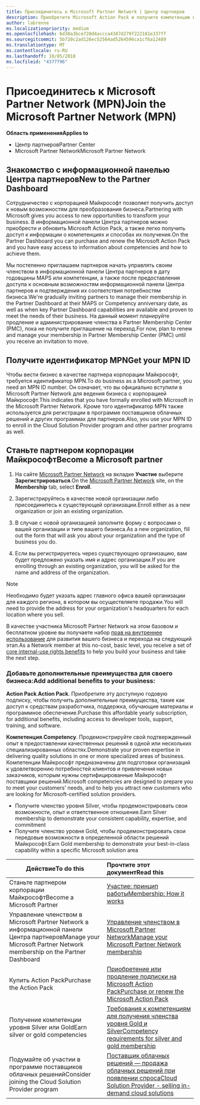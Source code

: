 ```yaml
---
title: Присоединитесь к Microsoft Partner Network | Центр партнеров
description: Приобретите Microsoft Action Pack и получите компетенцию в Центре партнеров
author: labrenne
ms.localizationpriority: medium
ms.openlocfilehash: 6d38a3bce720d4accca4387d279f222181e337ff
ms.sourcegitcommit: 5b720c2ad126ec52564ad5264596ca1cf6a12489
ms.translationtype: MT
ms.contentlocale: ru-RU
ms.lasthandoff: 10/05/2018
ms.locfileid: "4377796"
---
```

# <a name="join-the-microsoft-partner-network-mpn"></a><span data-ttu-id="5a7c2-103">Присоединитесь к Microsoft Partner Network (MPN)</span><span class="sxs-lookup"><span data-stu-id="5a7c2-103">Join the Microsoft Partner Network (MPN)</span></span>

**<span data-ttu-id="5a7c2-104">Область применения</span><span class="sxs-lookup"><span data-stu-id="5a7c2-104">Applies to</span></span>**

-  <span data-ttu-id="5a7c2-105">Центр партнеров</span><span class="sxs-lookup"><span data-stu-id="5a7c2-105">Partner Center</span></span>
-  <span data-ttu-id="5a7c2-106">Microsoft Partner Network</span><span class="sxs-lookup"><span data-stu-id="5a7c2-106">Microsoft Partner Network</span></span>

## <a name="new-to-the-partner-dashboard"></a><span data-ttu-id="5a7c2-107">Знакомство с информационной панелью Центра партнеров</span><span class="sxs-lookup"><span data-stu-id="5a7c2-107">New to the Partner Dashboard</span></span>

 <span data-ttu-id="5a7c2-108">Сотрудничество с корпорацией Майкрософт позволяет получить доступ к новым возможностям для преобразования бизнеса.</span><span class="sxs-lookup"><span data-stu-id="5a7c2-108">Partnering with Microsoft gives you access to new opportunities to transform your business.</span></span> <span data-ttu-id="5a7c2-109">В информационной панели Центра партнеров можно приобрести и обновить Microsoft Action Pack, а также легко получить доступ к информации о компетенциях и способах их получения.</span><span class="sxs-lookup"><span data-stu-id="5a7c2-109">On the Partner Dashboard you can purchase and renew the Microsoft Action Pack and you have easy access to information about competencies and how to achieve them.</span></span>

 <span data-ttu-id="5a7c2-110">Мы постепенно приглашаем партнеров начать управлять своим членством в информационной панели Центра партнеров в дату годовщины MAPS или компетенции, а также после предоставления доступа к основным возможностям информационной панели Центра партнеров и подтверждения их соответствия потребностям бизнеса.</span><span class="sxs-lookup"><span data-stu-id="5a7c2-110">We're gradually inviting partners to manage their membership in the Partner Dashboard at their MAPS or Competency anniversary date, as well as when key Partner Dashboard capabilities are available and proven to meet the needs of their business.</span></span>  <span data-ttu-id="5a7c2-111">На данный момент планируйте продление и администрирование членства в Partner Membership Center (PMC), пока не получите приглашение на переход.</span><span class="sxs-lookup"><span data-stu-id="5a7c2-111">For now, plan to renew and manage your membership in Partner Membership Center (PMC) until you receive an invitation to move.</span></span>

## <a name="get-your-mpn-id"></a><span data-ttu-id="5a7c2-112">Получите идентификатор MPN</span><span class="sxs-lookup"><span data-stu-id="5a7c2-112">Get your MPN ID</span></span>

<span data-ttu-id="5a7c2-113">Чтобы вести бизнес в качестве партнера корпорации Майкрософт, требуется идентификатор MPN.</span><span class="sxs-lookup"><span data-stu-id="5a7c2-113">To do business as a Microsoft partner, you need an MPN ID number.</span></span> <span data-ttu-id="5a7c2-114">Он означает, что вы официально вступили в Microsoft Partner Network для ведения бизнеса с корпорацией Майкрософт.</span><span class="sxs-lookup"><span data-stu-id="5a7c2-114">This indicates that you have formally enrolled with Microsoft in the Microsoft Partner Network.</span></span> <span data-ttu-id="5a7c2-115">Кроме того идентификатор MPN также используется для регистрации в программе поставщиков облачных решений и других программах для партнеров.</span><span class="sxs-lookup"><span data-stu-id="5a7c2-115">Also, you use your MPN ID to enroll in the Cloud Solution Provider program and other partner programs as well.</span></span>  

## <a name="become-a-microsoft-partner"></a><span data-ttu-id="5a7c2-116">Станьте партнером корпорации Майкрософт</span><span class="sxs-lookup"><span data-stu-id="5a7c2-116">Become a Microsoft partner</span></span>

1.  <span data-ttu-id="5a7c2-117">На сайте [Microsoft Partner Network](https://partner.microsoft.com/en-us/membership) на вкладке **Участие** выберите **Зарегистрироваться**.</span><span class="sxs-lookup"><span data-stu-id="5a7c2-117">On the [Microsoft Partner Network](https://partner.microsoft.com/en-us/membership) site, on the **Membership** tab, select **Enroll**.</span></span> 

2.  <span data-ttu-id="5a7c2-118">Зарегистрируйтесь в качестве новой организации либо присоединитесь к существующей организации.</span><span class="sxs-lookup"><span data-stu-id="5a7c2-118">Enroll either as a new organization or join an existing organization.</span></span>

3.  <span data-ttu-id="5a7c2-119">В случае с новой организацией заполните форму с вопросами о вашей организации и типе вашего бизнеса.</span><span class="sxs-lookup"><span data-stu-id="5a7c2-119">As a new organization, fill out the form that will ask you about your organization and the type of business you do.</span></span>

4.  <span data-ttu-id="5a7c2-120">Если вы регистрируетесь через существующую организацию, вам будет предложено указать имя и адрес организации.</span><span class="sxs-lookup"><span data-stu-id="5a7c2-120">If you are enrolling through an existing organization, you will be asked for the name and address of the organization.</span></span>

> [!NOTE]  
>  <span data-ttu-id="5a7c2-121">Необходимо будет указать адрес главного офиса вашей организации для каждого региона, в котором вы осуществляете продажи.</span><span class="sxs-lookup"><span data-stu-id="5a7c2-121">You will need to provide the address for your organization's headquarters for each location where you sell.</span></span>

<span data-ttu-id="5a7c2-122">В качестве участника Microsoft Partner Network на этом базовом и бесплатном уровне вы получаете набор [прав на внутреннее использование](https://partner.microsoft.com/membership/core-benefits) для развития вашего бизнеса и перехода на следующий этап.</span><span class="sxs-lookup"><span data-stu-id="5a7c2-122">As a Network member at this no-cost, basic level, you receive a set of [core internal-use rights benefits](https://partner.microsoft.com/membership/core-benefits) to help you build your business and take the next step.</span></span> 

### <a name="add-additional-benefits-to-your-business"></a><span data-ttu-id="5a7c2-123">Добавьте дополнительные преимущества для своего бизнеса:</span><span class="sxs-lookup"><span data-stu-id="5a7c2-123">Add additional benefits to your business:</span></span> 

<span data-ttu-id="5a7c2-124">**Action Pack**.</span><span class="sxs-lookup"><span data-stu-id="5a7c2-124">**Action Pack**.</span></span> <span data-ttu-id="5a7c2-125">Приобретите эту доступную годовую подписку, чтобы получить дополнительные преимущества, такие как доступ к средствам разработчика, поддержка, обучающие материалы и программное обеспечение.</span><span class="sxs-lookup"><span data-stu-id="5a7c2-125">Purchase this affordable yearly subscription, for additional benefits, including access to developer tools, support, training, and software.</span></span>

<span data-ttu-id="5a7c2-126">**Компетенция**.</span><span class="sxs-lookup"><span data-stu-id="5a7c2-126">**Competency**.</span></span> <span data-ttu-id="5a7c2-127">Продемонстрируйте свой подтвержденный опыт в предоставлении качественных решений в одной или нескольких специализированных областях.</span><span class="sxs-lookup"><span data-stu-id="5a7c2-127">Demonstrate your proven expertise in delivering quality solutions in one or more specialized areas of business.</span></span> <span data-ttu-id="5a7c2-128">Компетенции Майкрософт предназначены для подготовки организаций к удовлетворению потребностей клиентов и привлечения новых заказчиков, которым нужны сертифицированные Майкрософт поставщики решений.</span><span class="sxs-lookup"><span data-stu-id="5a7c2-128">Microsoft competencies are designed to prepare you to meet your customers’ needs, and to help you attract new customers who are looking for Microsoft-certified solution providers.</span></span> 

- <span data-ttu-id="5a7c2-129">Получите членство уровня Silver, чтобы продемонстрировать свои возможности, опыт и ответственное отношение.</span><span class="sxs-lookup"><span data-stu-id="5a7c2-129">Earn Silver membership to demonstrate your consistent capability, expertise, and commitment</span></span>
- <span data-ttu-id="5a7c2-130">Получите членство уровня Gold, чтобы продемонстрировать свои передовые возможности в определенной области решений Майкрософт.</span><span class="sxs-lookup"><span data-stu-id="5a7c2-130">Earn Gold membership to demonstrate your best-in-class capability within a specific Microsoft solution area</span></span>

|**<span data-ttu-id="5a7c2-131">Действие</span><span class="sxs-lookup"><span data-stu-id="5a7c2-131">To do this</span></span>**   |**<span data-ttu-id="5a7c2-132">Прочтите этот документ</span><span class="sxs-lookup"><span data-stu-id="5a7c2-132">Read this</span></span>**   |
|------------------|:---------------|
|<span data-ttu-id="5a7c2-133">Станьте партнером корпорации Майкрософт</span><span class="sxs-lookup"><span data-stu-id="5a7c2-133">Become a Microsoft Partner</span></span>|[<span data-ttu-id="5a7c2-134">Участие: принцип работы</span><span class="sxs-lookup"><span data-stu-id="5a7c2-134">Membership: How it works</span></span>](https://partner.microsoft.com/membership/how-it-works)|
<span data-ttu-id="5a7c2-135">Управление членством в Microsoft Partner Network в информационной панели Центра партнеров</span><span class="sxs-lookup"><span data-stu-id="5a7c2-135">Manage your Microsoft Partner Network membership on the Partner Dashboard</span></span>   |[<span data-ttu-id="5a7c2-136">Управление членством в Microsoft Partner Network</span><span class="sxs-lookup"><span data-stu-id="5a7c2-136">Manage your Microsoft Partner Network membership</span></span>](mpn-overview.md)
|<span data-ttu-id="5a7c2-137">Купить Action Pack</span><span class="sxs-lookup"><span data-stu-id="5a7c2-137">Purchase the Action Pack</span></span>   |[<span data-ttu-id="5a7c2-138">Приобретение или продление подписки на Microsoft Action Pack</span><span class="sxs-lookup"><span data-stu-id="5a7c2-138">Purchase or renew the Microsoft Action Pack</span></span>](https://msdn.microsoft.com/partner-center/mpn-get-action-pack)|
|<span data-ttu-id="5a7c2-139">Получение компетенции уровня Silver или Gold</span><span class="sxs-lookup"><span data-stu-id="5a7c2-139">Earn silver or gold competencies</span></span>   |[<span data-ttu-id="5a7c2-140">Требования к компетенциям для получения членства уровня Gold и Silver</span><span class="sxs-lookup"><span data-stu-id="5a7c2-140">Competency requirements for silver and gold membership</span></span>](https://msdn.microsoft.com/en-us/partner-center/learn-about-competencies)|
|<span data-ttu-id="5a7c2-141">Подумайте об участии в программе поставщиков облачных решений</span><span class="sxs-lookup"><span data-stu-id="5a7c2-141">Consider joining the Cloud Solution Provider program</span></span>|[<span data-ttu-id="5a7c2-142">Поставщик облачных решений — продажа облачных решений при появлении спроса</span><span class="sxs-lookup"><span data-stu-id="5a7c2-142">Cloud Solution Provider - selling in-demand cloud solutions</span></span>](csp-overview.md)|
